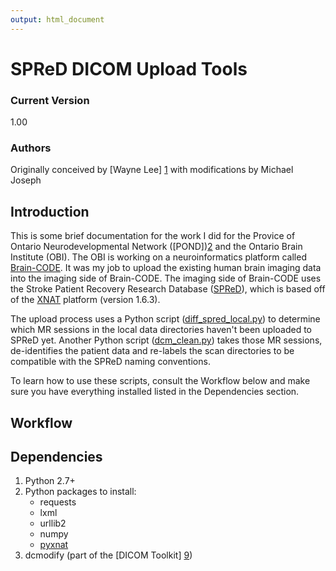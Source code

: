 ```yaml
---
output: html_document
---
```

# SPReD DICOM Upload Tools

### Current Version

1.00

### Authors
Originally conceived by [Wayne Lee] [1] with modifications by Michael Joseph

## Introduction

This is some brief documentation for the work I did for the Provice of Ontario Neurodevelopmental Network ([POND])[2] and the Ontario Brain Institute (OBI). The OBI is working on a neuroinformatics platform called [Brain-CODE][3]. It was my job to upload the existing human brain imaging data into the imaging side of Brain-CODE. The imaging side of Brain-CODE uses the Stroke Patient Recovery Research Database ([SPReD][4]), which is based off of the [XNAT][5] platform (version 1.6.3).

The upload process uses a Python script ([diff_spred_local.py][6]) to determine which MR sessions in the local data directories haven't been uploaded to SPReD yet. Another Python script ([dcm_clean.py][7]) takes those MR sessions, de-identifies the patient data and re-labels the scan directories to be compatible with the SPReD naming conventions. 

To learn how to use these scripts, consult the Workflow below and make sure you have everything installed listed in the Dependencies section.

## Workflow

## Dependencies
1. Python 2.7+
2. Python packages to install:
    - requests
    - lxml
    - urllib2
    - numpy
    - [pyxnat][8]
3. dcmodify (part of the [DICOM Toolkit] [9])

<!---
References
-->
[1]: https://github.com/wy2lee/DCM_QA 
[2]: http://pond-network.ca/home/
[3]: https://braincode.ca/
[4]: https://spred.braincode.ca/
[5]: http://www.xnat.org/
[6]: https://github.com/josephmje/SPReD_Upload_Tools/blob/master/diff_spred_local.py
[7]: https://github.com/josephmje/SPReD_Upload_Tools/blob/master/dcm_clean.py
[8]: https://github.com/pyxnat/pyxnat
[9]: http://support.dcmtk.org/docs/index.html
